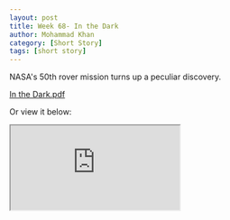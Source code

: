 ```yaml
---
layout: post
title: Week 68- In the Dark
author: Mohammad Khan
category: [Short Story]
tags: [short story]
---
```

NASA's 50th rover mission turns up a peculiar discovery.




<p><a href="https://drive.google.com/file/d/1PERo8jST-5YEARVusaBImOw4Kyba_Eqo/view?usp=sharing">
In the Dark.pdf</a></p>


Or view it below: 
<!-- <embed src="https://drive.google.com/file/d/1mrL8nISYXGzBGAjVw-4hgwagVCEkNMaT/view?usp=sharing#toolbar=0" width="800px" height="2100px" /> -->
<iframe src="https://docs.google.com/document/d/e/2PACX-1vSN_pw4zkyJM0MmcY9LX972oRB8gL0ge8o-Mlvo632KlDs56QJyv1cqwqTP4FOogufqf1298PV4h9zj/pub?embedded=true"></iframe>
<!-- <iframe
src="https://drive.google.com/file/d/1PERo8jST-5YEARVusaBImOw4Kyba_Eqo/view?usp=sharing&embedded=true"
style="width:718px; height:700px;" frameborder="0"></iframe>
 -->